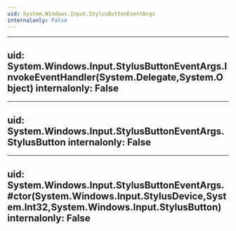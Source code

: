 ```yaml
---
uid: System.Windows.Input.StylusButtonEventArgs
internalonly: False
---
```


---
uid: System.Windows.Input.StylusButtonEventArgs.InvokeEventHandler(System.Delegate,System.Object)
internalonly: False
---

---
uid: System.Windows.Input.StylusButtonEventArgs.StylusButton
internalonly: False
---

---
uid: System.Windows.Input.StylusButtonEventArgs.#ctor(System.Windows.Input.StylusDevice,System.Int32,System.Windows.Input.StylusButton)
internalonly: False
---
